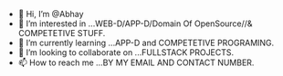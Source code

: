 - 👋 Hi, I’m @Abhay
- 👀 I’m interested in ...WEB-D/APP-D/Domain Of OpenSource//& COMPETETIVE STUFF.
- 🌱 I’m currently learning ...APP-D and COMPETETIVE PROGRAMING.
- 💞️ I’m looking to collaborate on ...FULLSTACK PROJECTS.
- 📫 How to reach me ...BY MY EMAIL AND CONTACT NUMBER.

<!---
Mafiyak7/Mafiyak7 is a ✨ special ✨ repository because its `README.md` (this file) appears on your GitHub profile.
You can click the Preview link to take a look at your changes.
--->
